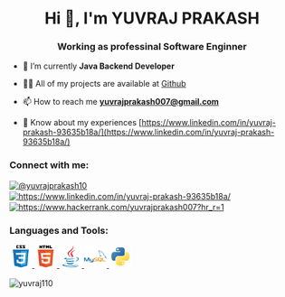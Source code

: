 <h1 align="center">Hi 👋, I'm YUVRAJ PRAKASH</h1>
<h3 align="center">Working as professinal Software Enginner</h3>

- 🌱 I’m currently  **Java Backend Developer**

- 👨‍💻 All of my projects are available at [Github](https://github.com/yuvraj110?tab=repositories)

- 📫 How to reach me **yuvrajprakash007@gmail.com**

- 📄 Know about my experiences [https://www.linkedin.com/in/yuvraj-prakash-93635b18a/](https://www.linkedin.com/in/yuvraj-prakash-93635b18a/)

<h3 align="left">Connect with me:</h3>
<p align="left">
<a href="https://twitter.com/@yuvrajprakash10" target="blank"><img align="center" src="https://raw.githubusercontent.com/rahuldkjain/github-profile-readme-generator/master/src/images/icons/Social/twitter.svg" alt="@yuvrajprakash10" height="30" width="40" /></a>
<a href="https://linkedin.com/in/https://www.linkedin.com/in/yuvraj-prakash-93635b18a/" target="blank"><img align="center" src="https://raw.githubusercontent.com/rahuldkjain/github-profile-readme-generator/master/src/images/icons/Social/linked-in-alt.svg" alt="https://www.linkedin.com/in/yuvraj-prakash-93635b18a/" height="30" width="40" /></a>
<a href="https://www.hackerrank.com/https://www.hackerrank.com/yuvrajprakash007?hr_r=1" target="blank"><img align="center" src="https://raw.githubusercontent.com/rahuldkjain/github-profile-readme-generator/master/src/images/icons/Social/hackerrank.svg" alt="https://www.hackerrank.com/yuvrajprakash007?hr_r=1" height="30" width="40" /></a>
</p>

<h3 align="left">Languages and Tools:</h3>
<p align="left"> <a href="https://www.w3schools.com/css/" target="_blank" rel="noreferrer"> <img src="https://raw.githubusercontent.com/devicons/devicon/master/icons/css3/css3-original-wordmark.svg" alt="css3" width="40" height="40"/> </a> <a href="https://www.w3.org/html/" target="_blank" rel="noreferrer"> <img src="https://raw.githubusercontent.com/devicons/devicon/master/icons/html5/html5-original-wordmark.svg" alt="html5" width="40" height="40"/> </a> <a href="https://www.java.com" target="_blank" rel="noreferrer"> <img src="https://raw.githubusercontent.com/devicons/devicon/master/icons/java/java-original.svg" alt="java" width="40" height="40"/> </a> <a href="https://www.mysql.com/" target="_blank" rel="noreferrer"> <img src="https://raw.githubusercontent.com/devicons/devicon/master/icons/mysql/mysql-original-wordmark.svg" alt="mysql" width="40" height="40"/> </a> <a href="https://www.python.org" target="_blank" rel="noreferrer"> <img src="https://raw.githubusercontent.com/devicons/devicon/master/icons/python/python-original.svg" alt="python" width="40" height="40"/> </a> </p>

<p><img align="center" src="https://github-readme-stats.vercel.app/api/top-langs?username=yuvraj110&show_icons=true&locale=en&layout=compact" alt="yuvraj110" /></p>
